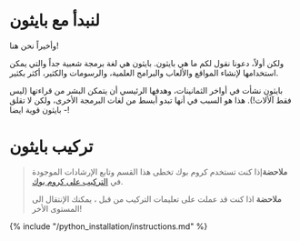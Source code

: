 # لنبدأ مع بايثون

وأخيراً نحن هنا!

ولكن أولاً، دعونا نقول لكم ما هي بايثون. بايثون هي لغة برمجة شعبية جداً والتي يمكن استخدامها لإنشاء المواقع والألعاب والبرامج العلمية، والرسومات والكثير، أكثر بكثير.

بايثون نشأت في أواخر الثمانينات، وهدفها الرئيسي أن يتمكن البشر من قراءتها (ليس فقط آلألات!). هذا هو السبب في أنها تبدو أبسط من لغات البرمجة الأخرى، ولكن لا تقلق - بايثون قوية ايضا!

# تركيب بايثون

> **ملاحضة**إذا كنت تستخدم كروم بوك تخطى هذا القسم وتابع الإرشادات الموجودة في [التركيب على كروم بوك](../chromebook_setup/README.md).
> 
> **ملاحضة** اذا كنت قد عملت على تعليمات التركيب من قبل ، يمكنك الإنتقال الى المستوى الأخر!

{% include "/python_installation/instructions.md" %}